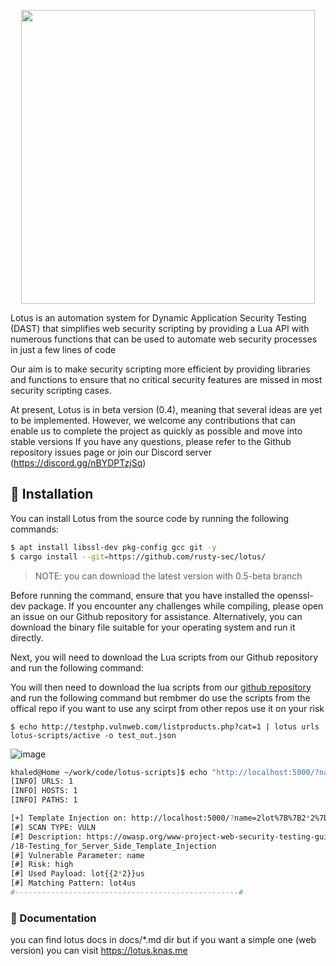 <p align="center">
<img src="https://user-images.githubusercontent.com/45688522/222855427-5a328880-1ded-4adf-ac8e-35d0ba1c8cdd.png" width="470px" >
<!-- img src="https://user-images.githubusercontent.com/45688522/222831284-09899d3b-322b-4215-ba99-8294d4bf8a9b.png" width="170px" -->
</p>
Lotus is an automation system for Dynamic Application Security Testing (DAST) that simplifies web security scripting by providing a Lua API with numerous functions that can be used to automate web security processes in just a few lines of code


Our aim is to make security scripting more efficient by providing libraries and functions to ensure that no critical security features are missed in most security scripting cases.

At present, Lotus is in beta version (0.4), meaning that several ideas are yet to be implemented. However, 
we welcome any contributions that can enable us to complete the project as quickly as possible and move into stable versions
If you have any questions, please refer to the Github repository issues page or join our Discord server (https://discord.gg/nBYDPTzjSq)

## :rocket: Installation
You can install Lotus from the source code by running the following commands:
```bash
$ apt install libssl-dev pkg-config gcc git -y
$ cargo install --git=https://github.com/rusty-sec/lotus/
```
> NOTE: you can download the latest version with 0.5-beta branch

Before running the command, ensure that you have installed the openssl-dev package. If you encounter any challenges while compiling, please open an issue on our Github repository for assistance. Alternatively, you can download the binary file suitable for your operating system and run it directly.

Next, you will need to download the Lua scripts from our Github repository and run the following command:



You will then need to download the lua scripts from our [github repository](https://github.com/rusty-sec/lotus-scripts) and run the following command
but rembmer do use the scripts from the offical repo if you want to use any scirpt from other repos use it on your risk 

```
$ echo http://testphp.vulnweb.com/listproducts.php?cat=1 | lotus urls lotus-scripts/active -o test_out.json
```

![image](https://user-images.githubusercontent.com/45688522/202260525-46caeaeb-8687-4723-a406-aea30e0ea9c6.png)

```bash
khaled@Home ~/work/code/lotus-scripts]$ echo "http://localhost:5000/?name=2" | lotus urls ~/work/code/lotus-scripts/active/ -o out -v
[INFO] URLS: 1
[INFO] HOSTS: 1
[INFO] PATHS: 1

[+] Template Injection on: http://localhost:5000/?name=2lot%7B%7B2*2%7D%7Dus
[#] SCAN TYPE: VULN
[#] Description: https://owasp.org/www-project-web-security-testing-guide/v41/4-Web_Application_Security_Testing/07-Input_Validation_Testing
/18-Testing_for_Server_Side_Template_Injection
[#] Vulnerable Parameter: name
[#] Risk: high
[#] Used Payload: lot{{2*2}}us
[#] Matching Pattern: lot4us
#--------------------------------------------------#
```


### :book: Documentation
you can find lotus docs in docs/*.md dir but if you want a simple one (web version) you can visit https://lotus.knas.me
